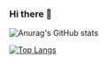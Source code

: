### Hi there 👋
<!-- 
- 💬 Ask me about Artificial Intelligence or Google
- 📫 How to reach me: lmoroney@gmail.com
- 😄 Pronouns: he/him
- ⚡ Fun fact: Father to Chris and Claudia Moroney -->

<!-- Learn more about what I do by visiting [my website](https://)! -->
<!-- 
[![Isira's GitHub stats](https://github-readme-stats.vercel.app/api?username=IsiraUdaththa&show_icons=true&title_color="5D8CB3"&icon_color="4798FF"&text_color="718CA1"&bg_color=0d1117")](https://github.com/IsiraUdaththa/github-readme-stats)
 -->
![Anurag's GitHub stats](https://github-readme-stats.vercel.app/api/?username=IsiraUdaththa&show_icons=true&title_color=5D8CB3&icon_color=4798FF&text_color=718CA1&bg_color=0d1117)


[![Top Langs](https://github-readme-stats.vercel.app/api/top-langs/?username=IsiraUdaththa&show_icons=true&title_color=5D8CB3&icon_color=4798FF&text_color=718CA1&bg_color=0d1117)](https://github.com/IsiraUdaththa/github-readme-stats)

<!-- 
<a href="https://github.com/IsiraUdaththa/github-readme-stats">
  <img align="center" src="https://github-readme-stats.vercel.app/api/pin/?username=anuraghazra&repo=github-readme-stats" />
</a>
<a href="https://github.com/IsiraUdaththa/convoychat">
  <img align="center" src="https://github-readme-stats.vercel.app/api/pin/?username=anuraghazra&repo=convoychat" />
</a> -->


<!--
**IsiraUdaththa/IsiraUdaththa** is a ✨ _special_ ✨ repository because its `README.md` (this file) appears on your GitHub profile.

Here are some ideas to get you started:

- 🔭 I’m currently working on ...
- 🌱 I’m currently learning ...
- 👯 I’m looking to collaborate on ...
- 🤔 I’m looking for help with ...
- 💬 Ask me about ...
- 📫 How to reach me: ...
- 😄 Pronouns: ...
- ⚡ Fun fact: ...
-->
